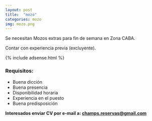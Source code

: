 ```yaml
---
layout: post
title:  "mozo"
categories: mozo
img: mozo.png
---
```


 
Se necesitan Mozos extras para fin de semana en Zona CABA.

Contar con experiencia previa (excluyente). 
 
{% include adsense.html %}

### Requisitos:
- Buena dicción
- Buena presencia
- Disponibilidad horaria
- Experiencia en el puesto
- Buena predisposición

**Interesados enviar CV por e-mail a: champs.reservas@gmail.com**
